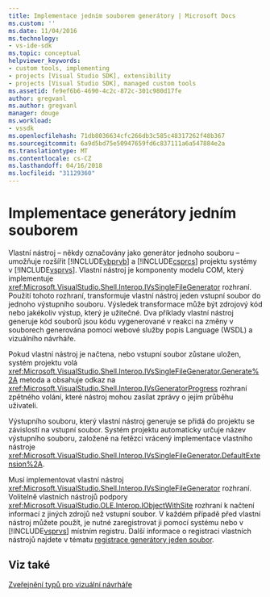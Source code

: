```yaml
---
title: Implementace jedním souborem generátory | Microsoft Docs
ms.custom: ''
ms.date: 11/04/2016
ms.technology:
- vs-ide-sdk
ms.topic: conceptual
helpviewer_keywords:
- custom tools, implementing
- projects [Visual Studio SDK], extensibility
- projects [Visual Studio SDK], managed custom tools
ms.assetid: fe9ef6b6-4690-4c2c-872c-301c980d17fe
author: gregvanl
ms.author: gregvanl
manager: douge
ms.workload:
- vssdk
ms.openlocfilehash: 71db8036634cfc266db3c585c48317262f48b367
ms.sourcegitcommit: 6a9d5bd75e50947659fd6c837111a6a547884e2a
ms.translationtype: MT
ms.contentlocale: cs-CZ
ms.lasthandoff: 04/16/2018
ms.locfileid: "31129360"
---
```

# <a name="implementing-single-file-generators"></a>Implementace generátory jedním souborem
Vlastní nástroj – někdy označovány jako generátor jednoho souboru – umožňuje rozšířit [!INCLUDE[vbprvb](../../code-quality/includes/vbprvb_md.md)] a [!INCLUDE[csprcs](../../data-tools/includes/csprcs_md.md)] projektu systémy v [!INCLUDE[vsprvs](../../code-quality/includes/vsprvs_md.md)]. Vlastní nástroj je komponenty modelu COM, který implementuje <xref:Microsoft.VisualStudio.Shell.Interop.IVsSingleFileGenerator> rozhraní. Použití tohoto rozhraní, transformuje vlastní nástroj jeden vstupní soubor do jednoho výstupního souboru. Výsledek transformace může být zdrojový kód nebo jakékoliv výstup, který je užitečné. Dva příklady vlastní nástroj generuje kód souborů jsou kódu vygenerované v reakci na změny v souborech generována pomocí webové služby popis Language (WSDL) a vizuálního návrháře.  
  
 Pokud vlastní nástroj je načtena, nebo vstupní soubor zůstane uložen, systém projektu volá <xref:Microsoft.VisualStudio.Shell.Interop.IVsSingleFileGenerator.Generate%2A> metoda a obsahuje odkaz na <xref:Microsoft.VisualStudio.Shell.Interop.IVsGeneratorProgress> rozhraní zpětného volání, které nástroj mohou zasílat zprávy o jejím průběhu uživateli.  
  
 Výstupního souboru, který vlastní nástroj generuje se přidá do projektu se závislostí na vstupní soubor. Systém projektu automaticky určuje název výstupního souboru, založené na řetězci vrácený implementace vlastního nástroje <xref:Microsoft.VisualStudio.Shell.Interop.IVsSingleFileGenerator.DefaultExtension%2A>.  
  
 Musí implementovat vlastní nástroj <xref:Microsoft.VisualStudio.Shell.Interop.IVsSingleFileGenerator> rozhraní. Volitelně vlastních nástrojů podpory <xref:Microsoft.VisualStudio.OLE.Interop.IObjectWithSite> rozhraní k načtení informací z jiných zdrojů než vstupní soubor. V každém případě před vlastní nástroj můžete použít, je nutné zaregistrovat ji pomocí systému nebo v [!INCLUDE[vsprvs](../../code-quality/includes/vsprvs_md.md)] místním registru. Další informace o registraci vlastních nástrojů najdete v tématu [registrace generátory jeden soubor](../../extensibility/internals/registering-single-file-generators.md).  
  
## <a name="see-also"></a>Viz také  
 [Zveřejnění typů pro vizuální návrháře](../../extensibility/internals/exposing-types-to-visual-designers.md)